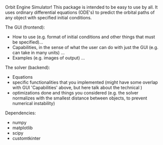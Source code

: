 Orbit Engine Simulator! This package is intended to be easy to use by all. It uses ordinary differential equations (ODE's) to predict the orbital paths of any object with specified initial conditions. 

The GUI (frontend):
- How to use (e.g. format of initial conditions and other things that must be specified)...
- Capabilities, in the sense of what the user can do with just the GUI (e.g. can take in many units) ...
- Examples (e.g. images of output) ...

The solver (backend):
- Equations
- specific functionalities that you implemented (might have some overlap with GUI 'Capabilities' above, but here talk about the technical )
- optimizations done and things you considered (e.g. the solver normalizes with the smallest distance between objects, to prevent numerical instability) 

Dependencies:
- numpy
- matplotlib
- scipy
- customtkinter


